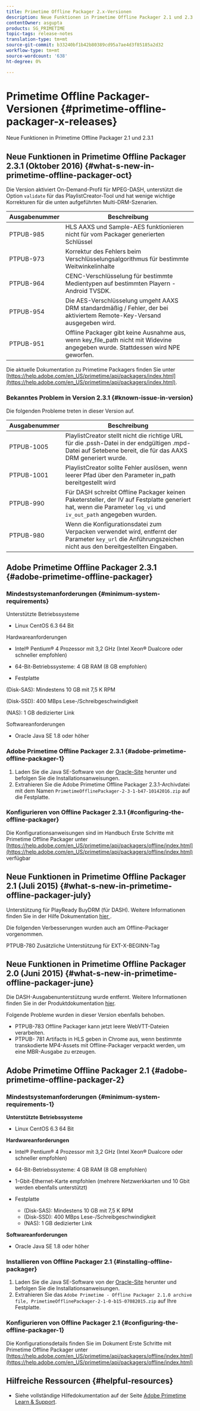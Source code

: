 ```yaml
---
title: Primetime Offline Packager 2.x-Versionen
description: Neue Funktionen in Primetime Offline Packager 2.1 und 2.3.1
contentOwner: asgupta
products: SG_PRIMETIME
topic-tags: release-notes
translation-type: tm+mt
source-git-commit: b33240bf1b42b80389cd95a7ae4d3f85185a2d32
workflow-type: tm+mt
source-wordcount: '638'
ht-degree: 0%

---
```



# Primetime Offline Packager-Versionen {#primetime-offline-packager-x-releases}

Neue Funktionen in Primetime Offline Packager 2.1 und 2.3.1

## Neue Funktionen in Primetime Offline Packager 2.3.1 (Oktober 2016) {#what-s-new-in-primetime-offline-packager-oct}

Die Version aktiviert On-Demand-Profil für MPEG-DASH, unterstützt die Option `validate` für das PlaylistCreator-Tool und hat wenige wichtige Korrekturen für die unten aufgeführten Multi-DRM-Szenarien.

| **Ausgabenummer** | **Beschreibung** |
|---|---|
| PTPUB-985 | HLS AAXS und Sample-AES funktionieren nicht für vom Packager generierten Schlüssel |
| PTPUB-973 | Korrektur des Fehlers beim Verschlüsselungsalgorithmus für bestimmte Weitwinkelinhalte |
| PTPUB-964 | CENC-Verschlüsselung für bestimmte Medientypen auf bestimmten Playern - Android TVSDK. |
| PTPUB-954 | Die AES-Verschlüsselung umgeht AAXS DRM standardmäßig / Fehler, der bei aktiviertem Remote-Key-Versand ausgegeben wird. |
| PTPUB-951 | Offline Packager gibt keine Ausnahme aus, wenn key_file_path nicht mit Widevine angegeben wurde. Stattdessen wird NPE geworfen. |

Die aktuelle Dokumentation zu Primetime Packagers finden Sie unter [https://help.adobe.com/en_US/primetime/api/packagers/index.html](https://help.adobe.com/en_US/primetime/api/packagers/index.html).

### Bekanntes Problem in Version 2.3.1 {#known-issue-in-version}

Die folgenden Probleme treten in dieser Version auf.

| **Ausgabenummer** | **Beschreibung** |
|---|---|
| PTPUB-1005 | PlaylistCreator stellt nicht die richtige URL für die .pssh-Datei in der endgültigen .mpd-Datei auf Setebene bereit, die für das AAXS DRM generiert wurde. |
| PTPUB-1001 | PlaylistCreator sollte Fehler auslösen, wenn leerer Pfad über den Parameter in_path bereitgestellt wird |
| PTPUB-990 | Für DASH schreibt Offline Packager keinen Paketersteller, der IV auf Festplatte generiert hat, wenn die Parameter `log_vi` und `iv_out_path` angegeben wurden. |
| PTPUB-980 | Wenn die Konfigurationsdatei zum Verpacken verwendet wird, entfernt der Parameter `key_url` die Anführungszeichen nicht aus den bereitgestellten Eingaben. |

## Adobe Primetime Offline Packager 2.3.1 {#adobe-primetime-offline-packager}

### Mindestsystemanforderungen {#minimum-system-requirements}

Unterstützte Betriebssysteme

* Linux CentOS 6.3 64 Bit

Hardwareanforderungen

* Intel® Pentium® 4 Prozessor mit 3,2 GHz (Intel Xeon® Dualcore oder schneller empfohlen)

* 64-Bit-Betriebssysteme: 4 GB RAM (8 GB empfohlen)

* Festplatte

(Disk-SAS): Mindestens 10 GB mit 7,5 K RPM

(Disk-SSD): 400 MBps Lese-/Schreibgeschwindigkeit

(NAS): 1 GB dedizierter Link

Softwareanforderungen

* Oracle Java SE 1.8 oder höher

### Adobe Primetime Offline Packager 2.3.1 {#adobe-primetime-offline-packager-1}

1. Laden Sie die Java SE-Software von der [Oracle-Site](https://www.oracle.com/technetwork/java/javase/downloads/index.html) herunter und befolgen Sie die Installationsanweisungen.
1. Extrahieren Sie die Adobe Primetime Offline Packager 2.3.1-Archivdatei mit dem Namen `PrimetimeOfflinePackager-2-3-1-b47-10142016.zip` auf die Festplatte.

### Konfigurieren von Offline Packager 2.3.1 {#configuring-the-offline-packager}

Die Konfigurationsanweisungen sind im Handbuch Erste Schritte mit Primetime Offline Packager unter [https://help.adobe.com/en_US/primetime/api/packagers/offline/index.html](https://help.adobe.com/en_US/primetime/api/packagers/offline/index.html) verfügbar

## Neue Funktionen in Primetime Offline Packager 2.1 (Juli 2015) {#what-s-new-in-primetime-offline-packager-july}

Unterstützung für PlayReady BuyDRM (für DASH). Weitere Informationen finden Sie in der Hilfe Dokumentation [hier ](https://help.adobe.com/en_US/primetime/api/packagers/offline/index.html).

Die folgenden Verbesserungen wurden auch am Offline-Packager vorgenommen.

PTPUB-780 Zusätzliche Unterstützung für EXT-X-BEGINN-Tag

## Neue Funktionen in Primetime Offline Packager 2.0 (Juni 2015) {#what-s-new-in-primetime-offline-packager-june}

Die DASH-Ausgabenunterstützung wurde entfernt. Weitere Informationen finden Sie in der Produktdokumentation [hier](https://help.adobe.com/en_US/primetime/api/packagers/offline/index.html).

Folgende Probleme wurden in dieser Version ebenfalls behoben.

* PTPUB-783 Offline Packager kann jetzt leere WebVTT-Dateien verarbeiten.
* PTPUB- 781 Artifacts in HLS geben in Chrome aus, wenn bestimmte transkodierte MP4-Assets mit Offline-Packager verpackt werden, um eine MBR-Ausgabe zu erzeugen.

## Adobe Primetime Offline Packager 2.1 {#adobe-primetime-offline-packager-2}

### Mindestsystemanforderungen {#minimum-system-requirements-1}

**Unterstützte Betriebssysteme**

* Linux CentOS 6.3 64 Bit

**Hardwareanforderungen**

* Intel® Pentium® 4 Prozessor mit 3,2 GHz (Intel Xeon® Dualcore oder schneller empfohlen)

* 64-Bit-Betriebssysteme: 4 GB RAM (8 GB empfohlen)

* 1-Gbit-Ethernet-Karte empfohlen (mehrere Netzwerkkarten und 10 Gbit werden ebenfalls unterstützt)

* Festplatte

   * (Disk-SAS): Mindestens 10 GB mit 7,5 K RPM
   * (Disk-SSD): 400 MBps Lese-/Schreibgeschwindigkeit
   * (NAS): 1 GB dedizierter Link

**Softwareanforderungen**

* Oracle Java SE 1.8 oder höher

### Installieren von Offline Packager 2.1 {#installing-offline-packager}

1. Laden Sie die Java SE-Software von der [Oracle-Site](https://www.oracle.com/technetwork/java/javase/downloads/index.html) herunter und befolgen Sie die Installationsanweisungen.
1. Extrahieren Sie das `Adobe Primetime - Offline Packager 2.1.0 archive file, PrimetimeOfflinePackager-2-1-0-b15-07082015.zip` auf Ihre Festplatte.

### Konfigurieren von Offline Packager 2.1 {#configuring-the-offline-packager-1}

Die Konfigurationsdetails finden Sie im Dokument Erste Schritte mit Primetime Offline Packager unter [https://help.adobe.com/en_US/primetime/api/packagers/offline/index.html](https://help.adobe.com/en_US/primetime/api/packagers/offline/index.html)

## Hilfreiche Ressourcen {#helpful-resources}

* Siehe vollständige Hilfedokumentation auf der Seite [Adobe Primetime Learn &amp; Support](https://helpx.adobe.com/support/primetime.html).